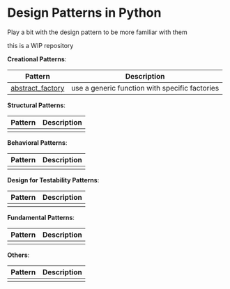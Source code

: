 Design Patterns in Python
===============

Play a bit with the design pattern to be more familiar with them

this is a WIP repository

__Creational Patterns__:

| Pattern | Description |
|:-------:| ----------- |
| [abstract_factory](patterns/creational/abstract_factory/main.py) | use a generic function with specific factories |


__Structural Patterns__:

| Pattern | Description |
|:-------:| ----------- |
| |  |

__Behavioral Patterns__:

| Pattern | Description |
|:-------:| ----------- |
| |  |

__Design for Testability Patterns__:

| Pattern | Description |
|:-------:| ----------- |
| |  |

__Fundamental Patterns__:

| Pattern | Description |
|:-------:| ----------- |
| |  |

__Others__:

| Pattern | Description |
|:-------:| ----------- |
| |  |
